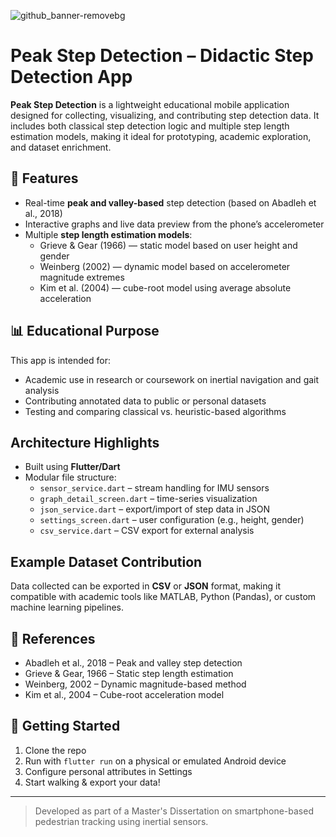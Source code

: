 ![github_banner-removebg](https://github.com/user-attachments/assets/e6d8a6be-2bb3-48bf-a32d-4468f39f52d3)

# Peak Step Detection – Didactic Step Detection App

**Peak Step Detection** is a lightweight educational mobile application designed for collecting, visualizing, and contributing step detection data. It includes both classical step detection logic and multiple step length estimation models, making it ideal for prototyping, academic exploration, and dataset enrichment.

## 🔧 Features

- Real-time **peak and valley-based** step detection (based on Abadleh et al., 2018)
- Interactive graphs and live data preview from the phone’s accelerometer
- Multiple **step length estimation models**:
  - Grieve & Gear (1966) — static model based on user height and gender
  - Weinberg (2002) — dynamic model based on accelerometer magnitude extremes
  - Kim et al. (2004) — cube-root model using average absolute acceleration

## 📊 Educational Purpose

This app is intended for:
- Academic use in research or coursework on inertial navigation and gait analysis
- Contributing annotated data to public or personal datasets
- Testing and comparing classical vs. heuristic-based algorithms

##  Architecture Highlights

- Built using **Flutter/Dart**
- Modular file structure:  
  - `sensor_service.dart` – stream handling for IMU sensors  
  - `graph_detail_screen.dart` – time-series visualization  
  - `json_service.dart` – export/import of step data in JSON  
  - `settings_screen.dart` – user configuration (e.g., height, gender)  
  - `csv_service.dart` – CSV export for external analysis

## Example Dataset Contribution

Data collected can be exported in **CSV** or **JSON** format, making it compatible with academic tools like MATLAB, Python (Pandas), or custom machine learning pipelines.

## 📑 References

- Abadleh et al., 2018 – Peak and valley step detection  
- Grieve & Gear, 1966 – Static step length estimation  
- Weinberg, 2002 – Dynamic magnitude-based method  
- Kim et al., 2004 – Cube-root acceleration model  

## 🚀 Getting Started

1. Clone the repo
2. Run with `flutter run` on a physical or emulated Android device
3. Configure personal attributes in Settings
4. Start walking & export your data!

---

> Developed as part of a Master's Dissertation on smartphone-based pedestrian tracking using inertial sensors.
